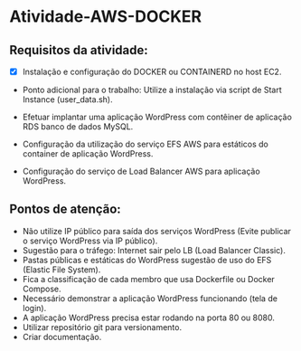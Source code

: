 # Atividade-AWS-DOCKER

## Requisitos da atividade:
- [x] Instalação e configuração do DOCKER ou CONTAINERD no host EC2.
  
- Ponto adicional para o trabalho: Utilize a instalação via script de Start Instance (user_data.sh).
  
- Efetuar implantar uma aplicação WordPress com contêiner de aplicação RDS banco de dados MySQL.
  
- Configuração da utilização do serviço EFS AWS para estáticos do container de aplicação WordPress.
  
- Configuração do serviço de Load Balancer AWS para aplicação WordPress.
  
## Pontos de atenção:
  - Não utilize IP público para saída dos serviços WordPress (Evite publicar o serviço WordPress via IP público).
  - Sugestão para o tráfego: Internet sair pelo LB (Load Balancer Classic).
  - Pastas públicas e estáticas do WordPress sugestão de uso do EFS (Elastic File System).
  - Fica a classificação de cada membro que usa Dockerfile ou Docker Compose.
  - Necessário demonstrar a aplicação WordPress funcionando (tela de login).
  - A aplicação WordPress precisa estar rodando na porta 80 ou 8080.  
  - Utilizar repositório git para versionamento.
  - Criar documentação.
